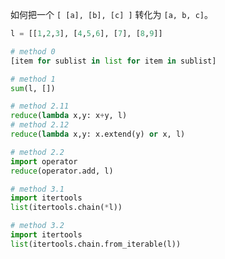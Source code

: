 <!--
Title: python 展开嵌套列表
Category: programming
Tag: tips python
-->

如何把一个 `[ [a], [b], [c] ]` 转化为 `[a, b, c]`。

```python
l = [[1,2,3], [4,5,6], [7], [8,9]]

# method 0
[item for sublist in list for item in sublist]

# method 1
sum(l, [])

# method 2.11
reduce(lambda x,y: x+y, l)
# method 2.12
reduce(lambda x,y: x.extend(y) or x, l)

# method 2.2
import operator
reduce(operator.add, l)

# method 3.1
import itertools
list(itertools.chain(*l))

# method 3.2
import itertools
list(itertools.chain.from_iterable(l))
```
